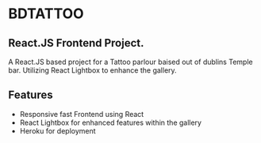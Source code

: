 # BDTATTOO
## React.JS Frontend Project.

A React.JS based project for a Tattoo parlour baised out of dublins Temple bar. Utilizing React Lightbox to enhance the gallery.

## Features 

- Responsive fast Frontend using React
- React Lightbox for enhanced features within the gallery
- Heroku for deployment
